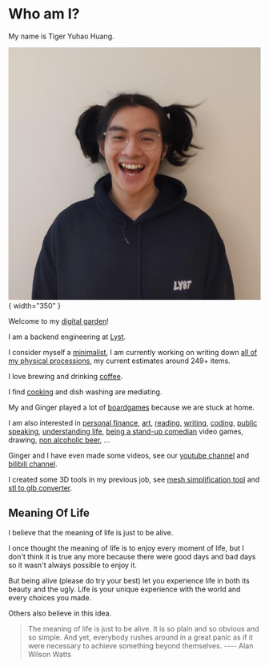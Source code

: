 # Who am I?

My name is Tiger Yuhao Huang.

![me](images/me.jpg){ width="350" }

Welcome to my [digital garden](digital-garden.md)!

I am a backend engineering at [Lyst](https://www.lyst.com).

I consider myself a [minimalist](minimalism.md), I am currently working on writing down [all of my physical processions](all-things.md), my current estimates around 249+ items.

I love brewing and drinking [coffee](index-coffee.md).

I find [cooking](cooking.md) and dish washing are mediating. 

My and Ginger played a lot of [boardgames](boardgame.md) because we are stuck at home.

I am also interested in
 [personal finance](https://www.bilibili.com/video/BV1u54y1x7zF),
 [art](art.md),
 [reading](reading.md),
 [writing](digital-garden.md),
 [coding](https://github.com/ynotstartups),
 [public speaking](https://www.bilibili.com/video/BV1u54y1x7zF),
 [understanding life](#meaning-of-life),
 [being a stand-up comedian](stand-up-comedy.md)
 video games,
 drawing,
 [non alcoholic beer](non-alcoholic-beer.md),
 ... 




Ginger and I have even made some videos, see our [youtube channel](https://www.youtube.com/channel/UCQE6i7tcSbBQMD8KSeUQYvQ) and [bilibili channel](https://space.bilibili.com/1281157300).

I created some 3D tools in my previous job, see [mesh simplification tool](https://myminifactory.github.io/Fast-Quadric-Mesh-Simplification/) and [stl to glb converter](https://myminifactory.github.io/stl2gltf/).

## Meaning Of Life

I believe that the meaning of life is just to be alive.

I once thought the meaning of life is to enjoy every moment of life, but I don't think it is true any more because there were good days and bad days so it wasn't always possible to enjoy it.

But being alive (please do try your best) let you experience life in both its beauty and the ugly. Life is your unique experience with the world and every choices you made.

Others also believe in this idea.

> The meaning of life is just to be alive. It is so plain and so obvious and so simple. And yet, everybody rushes around in a great panic as if it were necessary to achieve something beyond themselves.
> ---- Alan Wilson Watts
